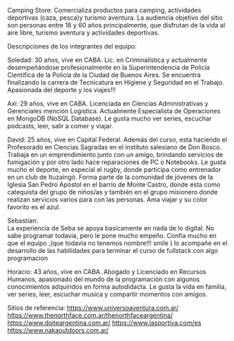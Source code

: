Camping Store:
Comercializa productos para camping, actividades deportivas (caza, pesca)y turismo aventura. 
La audiencia objetivo del sitio son personas entre 18 y 60 años principalmente, que disfrutan de la vida al aire libre, turismo aventura y actividades deportivas.

Descripciones de los integrantes del equipo:

Soledad: 
30 años, vive en CABA. Lic. en Criminalística y actualmente desempeñándose profesionalmente en la Superintendencia de Policía Científica de la Policía de la Ciudad de Buenos Aires. Se encuentra finalizando la carrera de Tecnicatura en Higiene y Seguridad en el Trabajo. Apasionada del deporte y los viajes!!!

Axi:
29 años, vive en CABA. Licenciada en Ciencias Administrativas y Gerenciales mención Logística. Actualmente  Especialista de Operaciones en MongoDB (NoSQL Database). Le gusta mucho ver series, escuchar podcasts, leer, salir a comer y viajar. 

David:
25 años, vive en Capital Federal. Además del curso, esta haciendo el Profesorado en Ciencias Sagradas en el instituto salesiano de Don Bosco. Trabaja en un emprendimiento junto con un amigo, brindando servicios de fumigación y por otro lado hace reparaciones de PC o Notebooks. Le gusta mucho el deporte, en especial el rugby, donde participa como entrenador en un club de Ituzaingó. Forma parte de la comunidad de jóvenes de la Iglesia San Pedro Apóstol en el barrio de Monte Castro, donde esta como catequista del grupo de niños/as y también en el grupo misionero donde realizan servicios varios para con las personas. Ama viajar y su color favorito es el azul.

Sebastian:  
La experiencia de Seba se apoya basicamente en nada de lo digital. No sabe programar todavia, pero le pone mucho empeño. Confia mucho en que el equipo ,(que todavia no tenemos nombre!!! smile ) lo acompañe en el desarrollo de las habilidades para terminar el curso de fullstack con algo programacion

Horacio: 
43 años, vive en CABA. Abogado y Licenciado en Recursos Humanos, apasionado del mundo de la programación con algunos conocimientos adquiridos en forma autodidacta. Le gusta la vida en familia, ver series, leer, escuchar musica y compartir momentos con amigos.

Sitios de referencia:
https://www.universoaventura.com.ar/   
https://www.thenorthface.com.ar/thenorthfaceargentina/
https://www.doiteargentina.com.ar/
https://www.lasportiva.com/es
https://www.nakaoutdoors.com.ar/

